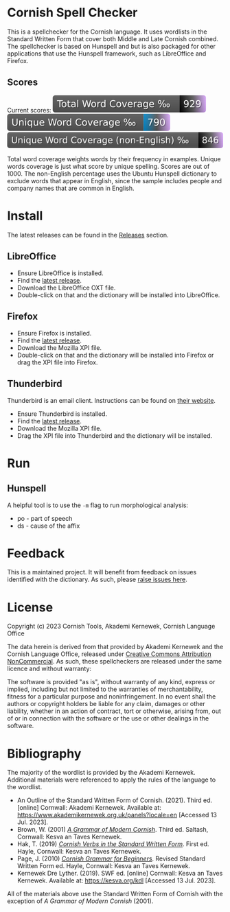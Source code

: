 # Cornish Spell Checker

This is a spellchecker for the Cornish language. It uses wordlists in the Standard Written Form that cover both Middle and Late Cornish combined. The spellchecker is based on Hunspell and but is also packaged for other applications that use the Hunspell framework, such as LibreOffice and Firefox.

## Scores

Current scores:
![](badge/test-total-words.svg)
![](badge/test-unique-words.svg)
![](badge/test-unique-noneng-words.svg)

Total word coverage weights words by their frequency in examples. Unique words coverage is just what score by unique spelling. Scores are out of 1000. The non-English percentage uses the Ubuntu Hunspell dictionary to exclude words that appear in English, since the sample includes people and company names that are common in English. 

# Install

The latest releases can be found in the [Releases](https://github.com/cornish-tools/cornish-spellchecker/releases) section.

## LibreOffice

- Ensure LibreOffice is installed.
- Find the [latest release](https://github.com/cornish-tools/cornish-spellchecker/releases).
- Download the LibreOffice OXT file.
- Double-click on that and the dictionary will be installed into LibreOffice.

## Firefox

- Ensure Firefox is installed.
- Find the [latest release](https://github.com/cornish-tools/cornish-spellchecker/releases).
- Download the Mozilla XPI file.
- Double-click on that and the dictionary will be installed into Firefox or drag the XPI file into Firefox.

## Thunderbird

Thunderbird is an email client. Instructions can be found on [their website](https://support.mozilla.org/en-US/kb/installing-addon-thunderbird#w_a-slightly-less-ideal-case-install-from-a-downloaded-xpi-file).

- Ensure Thunderbird is installed.
- Find the [latest release](https://github.com/cornish-tools/cornish-spellchecker/releases).
- Download the Mozilla XPI file.
- Drag the XPI file into Thunderbird and the dictionary will be installed.

# Run

## Hunspell

A helpful tool is to use the `-m` flag to run morphological analysis:
* po - part of speech
* ds - cause of the affix

# Feedback

This is a maintained project. It will benefit from feedback on issues identified with the dictionary. As such, please [raise issues here](https://github.com/cornish-tools/cornish-spellchecker/issues).

# License

Copyright (c) 2023 Cornish Tools, Akademi Kernewek, Cornish Language Office

The data herein is derived from that provided by Akademi Kernewek and the Cornish Language Office, released under [Creative Commons Attribution NonCommercial](https://creativecommons.org/licenses/by-nc/4.0/). As such, these spellcheckers are released under the same licence and without warranty:

The software is provided "as is", without warranty of any kind, express or implied, including but not limited to the warranties of merchantability, fitness for a particular purpose and noninfringement. In no event shall the authors or copyright holders be liable for any claim, damages or other liability, whether in an action of contract, tort or otherwise, arising from, out of or in connection with the software or the use or other dealings in the software.

# Bibliography

The majority of the wordlist is provided by the Akademi Kernewek. Additional materials were referenced to apply the rules of the language to the wordlist.

* An Outline of the Standard Written Form of Cornish. (2021). Third ed. [online] Cornwall: Akademi Kernewek. Available at: https://www.akademikernewek.org.uk/panels?locale=en [Accessed 13 Jul. 2023].
* Brown, W. (2001) *[A Grammar of Modern Cornish](https://kesva.org/publications/grammar-modern-cornish)*. Third ed. Saltash, Cornwall: Kesva an Taves Kernewek.
* Hak, T. (2019) *[Cornish Verbs in the Standard Written Form](https://kesva.org/publications/cornish-verbs)*. First ed. Hayle, Cornwall: Kesva an Taves Kernewek.
* Page, J. (2010) *[Cornish Grammar for Beginners](https://kesva.org/publications/cornish-grammar-beginners-and-auxiliary-verbs)*. Revised Standard Written Form ed. Hayle, Cornwall: Kesva an Taves Kernewek.
* Kernewek Dre Lyther. (2019). SWF ed. [online] Cornwall: Kesva an Taves Kernewek. Available at: https://kesva.org/kdl [Accessed 13 Jul. 2023].

All of the materials above use the Standard Written Form of Cornish with the exception of _A Grammar of Modern Cornish_ (2001).
